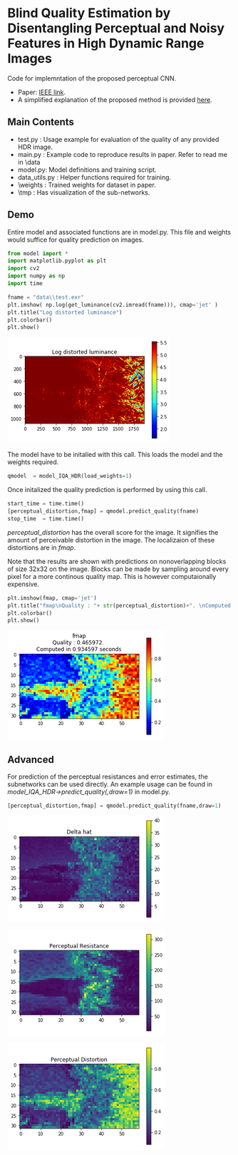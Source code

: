 
# Blind Quality Estimation by Disentangling Perceptual and Noisy Features in High Dynamic Range Images
Code for implemntation of the proposed perceptual CNN. 

* Paper: [IEEE link](http://ieeexplore.ieee.org/document/8123879/).
* A simplified explanation of the proposed method is provided [here](/docs/HDR-PCNN.pdf). 


## Main Contents
* test.py : Usage example for evaluation of the quality of any provided HDR image.
* main.py : Example code to reproduce results in paper. Refer to read me in \data
* model.py: Model definitions and training script.
* data_utils.py : Helper functions required for training.
* \weights : Trained weights for dataset in paper.
* \tmp : Has visualization of the sub-networks. 

## Demo

Entire model and associated functions are in model.py. This file and weights would suffice for quality prediction on images.


```python
from model import *
import matplotlib.pyplot as plt
import cv2
import numpy as np
import time
```


```python
fname = "data\\test.exr"
plt.imshow( np.log(get_luminance(cv2.imread(fname))), cmap='jet' )
plt.title("Log distorted luminance")
plt.colorbar()
plt.show()
```


![png](docs/output_2_0.png)


The model have to be initalied with this call. This loads the model and the weights required. 


```python
qmodel  = model_IQA_HDR(load_weights=1)
```

Once initalized the quality prediction is performed by using this call.


```python
start_time = time.time()
[perceptual_distortion,fmap] = qmodel.predict_quality(fname)
stop_time  = time.time()
```

*perceptual_distortion* has the overall score for the image. It signifies the amount of perceivable distortion in the image. The localizaion of these distortions are in *fmap*. 

Note that the results are shown with predictions on nonoverlapping blocks of size 32x32 on the image. Blocks can be made by sampling around every pixel for a more continous quality map. This is however computaionally expensive.


```python
plt.imshow(fmap, cmap='jet')
plt.title("fmap\nQuality : "+ str(perceptual_distortion)+". \nComputed in %f seconds"%((stop_time-start_time)) )
plt.colorbar()
plt.show()
```


![png](docs/output_8_0.png)

## Advanced
For prediction of the perceptual resistances and error estimates, the subnetworks can be used directly. An example usage can be found in *model_IQA_HDR->predict_quality(<name>,draw=1)* in model.py. 


```python
[perceptual_distortion,fmap] = qmodel.predict_quality(fname,draw=1)
```


![png](docs/output_10_0.png)



![png](docs/output_10_1.png)



![png](docs/output_10_2.png)


